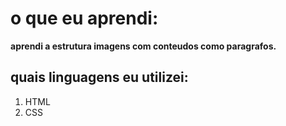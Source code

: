# o que eu aprendi:

**aprendi a estrutura imagens com conteudos como paragrafos.**

## quais linguagens eu utilizei:

1. HTML
2. CSS